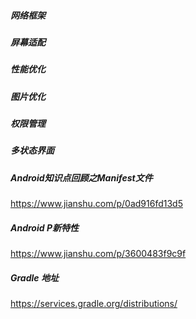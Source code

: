 ##### 网络框架
##### 屏幕适配
##### 性能优化
##### 图片优化
##### 权限管理
##### 多状态界面 

##### Android知识点回顾之Manifest文件
https://www.jianshu.com/p/0ad916fd13d5

##### Android P新特性
https://www.jianshu.com/p/3600483f9c9f

##### Gradle 地址
https://services.gradle.org/distributions/
